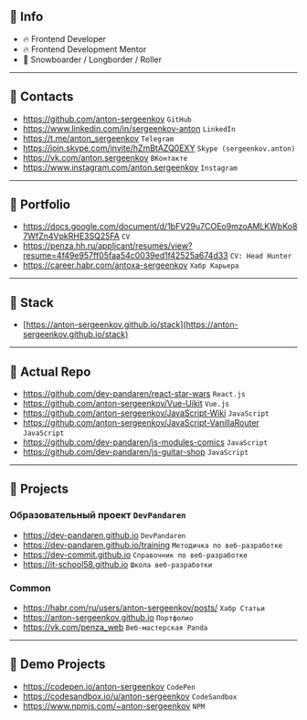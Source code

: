 ## 🔰 Info
- 🔥 Frontend Developer
- 🔥 Frontend Development Mentor
- 🐼 Snowboarder / Longborder / Roller

---

## 🔰 Contacts
- https://github.com/anton-sergeenkov `GitHub`
- https://www.linkedin.com/in/sergeenkov-anton `LinkedIn`
- https://t.me/anton_sergeenkov `Telegram`
- https://join.skype.com/invite/hZmBtAZQ0EXY `Skype (sergeenkov.anton)`
- https://vk.com/anton.sergeenkov `ВКонтакте`
- https://www.instagram.com/anton.sergeenkov `Instagram`

---

## 🔰 Portfolio
- https://docs.google.com/document/d/1bFV29u7COEo9mzoAMLKWbKo87WfZn4VpkRHE3SQ25FA `CV`
- https://penza.hh.ru/applicant/resumes/view?resume=4f49e957ff05faa54c0039ed1f42525a674d33 `CV: Head Hunter`
- https://career.habr.com/antoxa-sergeenkov `Хабр Карьера`

---

## 🔰 Stack
- [https://anton-sergeenkov.github.io/stack](https://anton-sergeenkov.github.io/stack)

---

## 🔰 Actual Repo
- https://github.com/dev-pandaren/react-star-wars `React.js`
- https://github.com/anton-sergeenkov/Vue-Uikit `Vue.js`
- https://github.com/anton-sergeenkov/JavaScript-Wiki `JavaScript`
- https://github.com/anton-sergeenkov/JavaScript-VanillaRouter `JavaScript`
- https://github.com/dev-pandaren/js-modules-comics `JavaScript`
- https://github.com/dev-pandaren/js-guitar-shop `JavaScript`

---

## 🔰 Projects

### Образовательный проект `DevPandaren`
- https://dev-pandaren.github.io `DevPandaren`
- https://dev-pandaren.github.io/training `Методичка по веб-разработке`
- https://dev-commit.github.io `Справочник по веб-разработке`
- https://it-school58.github.io `Школа веб-разработки`

### Common
- https://habr.com/ru/users/anton-sergeenkov/posts/ `Хабр Статьи`
- https://anton-sergeenkov.github.io `Портфолио`
- https://vk.com/penza_web `Веб-мастерская Panda`

---

## 🔰 Demo Projects
- https://codepen.io/anton-sergeenkov `CodePen`
- https://codesandbox.io/u/anton-sergeenkov `CodeSandbox`
- https://www.npmjs.com/~anton-sergeenkov `NPM`

